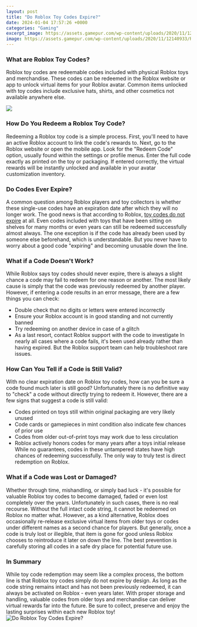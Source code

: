 ```yaml
---
layout: post
title: "Do Roblox Toy Codes Expire?"
date: 2024-01-04 17:57:26 +0000
categories: "Gaming"
excerpt_image: https://assets.gamepur.com/wp-content/uploads/2020/11/12140933/Roblox-Toy-Code.png
image: https://assets.gamepur.com/wp-content/uploads/2020/11/12140933/Roblox-Toy-Code.png
---
```


### What are Roblox Toy Codes?
Roblox toy codes are redeemable codes included with physical Roblox toys and merchandise. These codes can be redeemed in the Roblox website or app to unlock virtual items for your Roblox avatar. Common items unlocked with toy codes include exclusive hats, shirts, and other cosmetics not available anywhere else.

![](https://lh6.googleusercontent.com/o0IGWBMUE1dQcpaZ0-586mpj7iQULvndEDGHuu1dRpwC_9878Euys8X74FeMidk05B9zWl4CCW-IaMRcMqEJoUBppgasj1yaW9ykEZ-8v00Q2cLT_oa6WntKHPV51JorybJIuzNe2rN359MY98ZnV4d5VZ-VMPxDP7WuCF4I6cBgs61bUpnXU-mBCg)
### How Do You Redeem a Roblox Toy Code?  
Redeeming a Roblox toy code is a simple process. First, you'll need to have an active Roblox account to link the code's rewards to. Next, go to the Roblox website or open the mobile app. Look for the "Redeem Code" option, usually found within the settings or profile menus. Enter the full code exactly as printed on the toy or packaging. If entered correctly, the virtual rewards will be instantly unlocked and available in your avatar customization inventory.
### Do Codes Ever Expire?
A common question among Roblox players and toy collectors is whether these single-use codes have an expiration date after which they will no longer work. The good news is that according to Roblox, [toy codes do not expire](https://store.fi.io.vn/womens-crass-christmas-gnome-matching-family-ugly-v-neck-t-shirt/men&) at all. Even codes included with toys that have been sitting on shelves for many months or even years can still be redeemed successfully almost always. The one exception is if the code has already been used by someone else beforehand, which is understandable. But you never have to worry about a good code "expiring" and becoming unusable down the line.
### What if a Code Doesn't Work?  
While Roblox says toy codes should never expire, there is always a slight chance a code may fail to redeem for one reason or another. The most likely cause is simply that the code was previously redeemed by another player. However, if entering a code results in an error message, there are a few things you can check:
- Double check that no digits or letters were entered incorrectly  
- Ensure your Roblox account is in good standing and not currently banned
- Try redeeming on another device in case of a glitch 
- As a last resort, contact Roblox support with the code to investigate
In nearly all cases where a code fails, it's been used already rather than having expired. But the Roblox support team can help troubleshoot rare issues.
### How Can You Tell if a Code is Still Valid?
With no clear expiration date on Roblox toy codes, how can you be sure a code found much later is still good? Unfortunately there is no definitive way to "check" a code without directly trying to redeem it. However, there are a few signs that suggest a code is still valid:
- Codes printed on toys still within original packaging are very likely unused
- Code cards or gamepieces in mint condition also indicate few chances of prior use
- Codes from older out-of-print toys may work due to less circulation 
- Roblox actively honors codes for many years after a toys initial release
While no guarantees, codes in these untampered states have high chances of redeeming successfully. The only way to truly test is direct redemption on Roblox.
### What if a Code was Lost or Damaged?
Whether through time, mishandling, or simply bad luck - it's possible for valuable Roblox toy codes to become damaged, faded or even lost completely over the years. Unfortunately in such cases, there is no real recourse. Without the full intact code string, it cannot be redeemed on Roblox no matter what. 
However, as a kind alternative, Roblox does occasionally re-release exclusive virtual items from older toys or codes under different names as a second chance for players. But generally, once a code is truly lost or illegible, that item is gone for good unless Roblox chooses to reintroduce it later on down the line. The best prevention is carefully storing all codes in a safe dry place for potential future use.
### In Summary
While toy code redemption may seem like a complex process, the bottom line is that Roblox toy codes simply do not expire by design. As long as the code string remains intact and has not been previously redeemed, it can always be activated on Roblox - even years later. With proper storage and handling, valuable codes from older toys and merchandise can deliver virtual rewards far into the future. Be sure to collect, preserve and enjoy the lasting surprises within each new Roblox toy!
![Do Roblox Toy Codes Expire?](https://assets.gamepur.com/wp-content/uploads/2020/11/12140933/Roblox-Toy-Code.png)